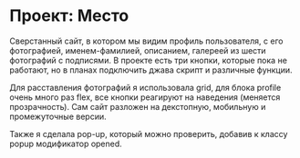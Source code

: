 # Проект: Место

Сверстанный сайт, в котором мы видим профиль пользователя, с его фотографией, именем-фамилией, описанием, галереей из шести фотографий с подписями. В проекте есть три кнопки, которые пока не работают, но в планах подключить джава скрипт и различные функции.

Для расставления фотографий я использовала grid, для блока profile очень много раз flex, все кнопки реагируют на наведения (меняется прозрачность). Сам сайт разложен на декстопную, мобильную и промежуточные версии.

Также я сделала pop-up, который можно проверить, добавив к классу popup модификатор opened.
